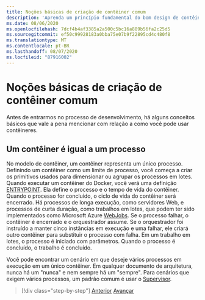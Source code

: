 ```yaml
---
title: Noções básicas de criação de contêiner comum
description: 'Aprenda um princípio fundamental do bom design de contêineres: um contêiner deve hospedar apenas um processo.'
ms.date: 08/06/2020
ms.openlocfilehash: 7dcf4b4af3385a2a500c5bc16a889b56fa2c25d5
ms.sourcegitcommit: ef50c99928183a0bba75e07b9f22895cd4c480f8
ms.translationtype: MT
ms.contentlocale: pt-BR
ms.lasthandoff: 08/07/2020
ms.locfileid: "87916002"
---
```

# <a name="common-container-design-principles"></a>Noções básicas de criação de contêiner comum

Antes de entrarmos no processo de desenvolvimento, há alguns conceitos básicos que vale a pena mencionar com relação a como você pode usar contêineres.

## <a name="container-equals-a-process"></a>Um contêiner é igual a um processo

No modelo de contêiner, um contêiner representa um único processo. Definindo um contêiner como um limite de processo, você começa a criar os primitivos usados para dimensionar ou agrupar os processos em lotes. Quando executar um contêiner do Docker, você verá uma definição [ENTRYPOINT](https://docs.docker.com/engine/reference/builder/#entrypoint). Ela define o processo e o tempo de vida do contêiner. Quando o processo for concluído, o ciclo de vida do contêiner será encerrado. Há processos de longa execução, como servidores Web, e processos de curta duração, como trabalhos em lotes, que podem ter sido implementados como Microsoft Azure [WebJobs](https://azure.microsoft.com/documentation/articles/websites-webjobs-resources/). Se o processo falhar, o contêiner é encerrado e o orquestrador assume. Se o orquestrador foi instruído a manter cinco instâncias em execução e uma falhar, ele criará outro contêiner para substituir o processo com falha. Em um trabalho em lotes, o processo é iniciado com parâmetros. Quando o processo é concluído, o trabalho é concluído.

Você pode encontrar um cenário em que deseje vários processos em execução em um único contêiner. Em qualquer documento de arquitetura, nunca há um "nunca" e nem sempre há um "sempre". Para cenários que exigem vários processos, um padrão comum é usar o [Supervisor](http://supervisord.org/).

>[!div class="step-by-step"]
>[Anterior](design-docker-applications.md) 
> [Avançar](monolithic-applications.md)
